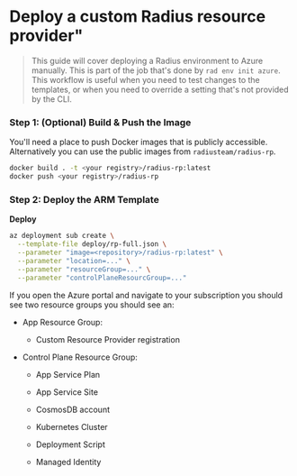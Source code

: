 # Deploy a custom Radius resource provider"

> This guide will cover deploying a Radius environment to Azure manually. This is part of the job that's done by `rad env init azure`. This workflow is useful when you need to test changes to the templates, or when you need to override a setting that's not provided by the CLI.

### Step 1: (Optional) Build & Push the Image

You'll need a place to push Docker images that is publicly accessible. Alternatively you can use the public images from `radiusteam/radius-rp`.

```sh
docker build . -t <your registry>/radius-rp:latest
docker push <your registry>/radius-rp
```

### Step 2: Deploy the ARM Template

**Deploy**

```sh
az deployment sub create \
  --template-file deploy/rp-full.json \
  --parameter "image=<repository>/radius-rp:latest" \
  --parameter "location=..." \
  --parameter "resourceGroup=..." \
  --parameter "controlPlaneResourcGroup=..."
```

If you open the Azure portal and navigate to your subscription you should see two resource groups you should see an:

- App Resource Group:
  - Custom Resource Provider registration 

- Control Plane Resource Group:
  - App Service Plan
  - App Service Site
  - CosmosDB account

  - Kubernetes Cluster
  - Deployment Script
  - Managed Identity
